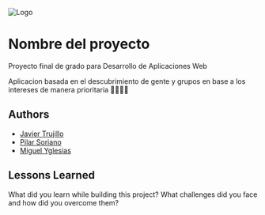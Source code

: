![Logo](https://dev-to-uploads.s3.amazonaws.com/uploads/articles/th5xamgrr6se0x5ro4g6.png)


# Nombre del proyecto

Proyecto final de grado para Desarrollo de Aplicaciones Web

Aplicacion basada en el descubrimiento de gente y grupos en base a los intereses de manera prioritaria 👨‍👩‍👧‍👦


## Authors

- [Javier Trujillo](https://www.github.com/Ja5I3R)
- [Pilar Soriano](https://www.github.com/octokatherine)
- [Miguel Yglesias](https://www.github.com/octokatherine)

## Lessons Learned

What did you learn while building this project? What challenges did you face and how did you overcome them?

